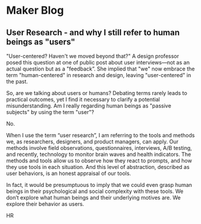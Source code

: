 # Maker Blog

## User Research - and why I still refer to human beings as "users"
"User-centered? Haven't we moved beyond that?" A design professor posed this question at one of public post about user interviews—not as an actual question but as a "feedback”. She implied that "we" now embrace the term "human-centered" in research and design, leaving "user-centered" in the past.

So, are we talking about users or humans? Debating terms rarely leads to practical outcomes, yet I find it necessary to clarify a potential misunderstanding. Am I really regarding human beings as "passive subjects" by using the term "user"?

No.

When I use the term “user research”, I am referring to the tools and methods we, as researchers, designers, and product managers, can apply. Our methods involve field observations, questionnaires, interviews, A/B testing, and recently, technology to monitor brain waves and health indicators. The methods and tools allow us to observe how they react to prompts, and how they use tools in each situation. And this level of abstraction, described as user behaviors, is an honest appraisal of our tools.

In fact, it would be presumptuous to imply that we could even grasp human beings in their psychological and social complexity with these tools. We don’t explore what human beings and their underlying motives are. We explore their behavior as users.

HR
